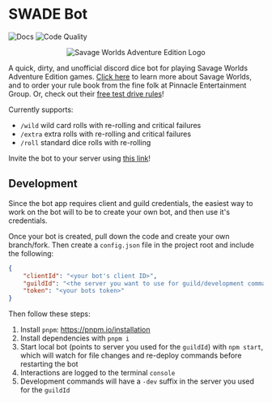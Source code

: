 # SWADE Bot

![Docs](https://github.com/DTCurrie/swade-bot/actions/workflows/docs.yaml/badge.svg)
![Code Quality](https://github.com/DTCurrie/swade-bot/actions/workflows/codeql.yaml/badge.svg)

<p align="center">
  <img title="SWADE" alt="Savage Worlds Adventure Edition Logo" src="https://github.com/DTCurrie/swade-bot/blob/main/assets/swade-logo.png">
</p>

A quick, dirty, and unofficial discord dice bot for playing Savage Worlds Adventure Edition games. [Click here](https://peginc.com/savage-settings/savage-worlds/) to learn more about Savage Worlds, and to order your rule book from the fine folk at Pinnacle Entertainment Group. Or, check out their [free test drive rules](https://peginc.com/store/deadlands-the-weird-west-blood-on-the-range-savage-worlds-test-drive-swade/)!

Currently supports:
- `/wild` wild card rolls with re-rolling and critical failures
- `/extra` extra rolls with re-rolling and critical failures
- `/roll` standard dice rolls with re-rolling

Invite the bot to your server using [this link](https://discord.com/api/oauth2/authorize?client_id=1017897656481230969&scope=applications.commands)!

## Development

Since the bot app requires client and guild credentials, the easiest way to work on the bot will to be to create your own bot, and then use it's credentials.

Once your bot is created, pull down the code and create your own branch/fork. Then create a `config.json` file in the project root and include the following:
```json
{
    "clientId": "<your bot's client ID>",
    "guildId": "<the server you want to use for guild/development commands ID>",
    "token": "<your bots token>"
}
```

Then follow these steps:
1. Install `pnpm`: https://pnpm.io/installation
2. Install dependencies with `pnpm i`
3. Start local bot (points to server you used for the `guildId`) with `npm start`, which will watch for file changes and re-deploy commands before restarting the bot
4. Interactions are logged to the terminal `console`
5. Development commands will have a `-dev` suffix in the server you used for the `guildId`
